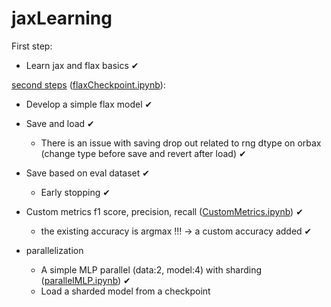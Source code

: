 # jaxLearning
First step:

  - Learn jax and flax basics ✔
  
[second steps](./flax/readme.md) ([flaxCheckpoint.ipynb](./flax/flaxCheckpoint.ipynb)):

  - Develop a simple flax model ✔
  
  - Save and load ✔
  
    * There is an issue with saving drop out related to rng dtype on orbax (change type before save and revert after load)  ✔
  
  - Save based on eval dataset ✔
    * Early stopping ✔
  - Custom metrics f1 score, precision, recall ([CustomMetrics.ipynb](./flax/CustomMetrics.ipynb)) ✔
      * the existing accuracy is argmax !!! -> a custom accuracy added  ✔
    
  - parallelization
      * A simple MLP parallel (data:2, model:4) with sharding ([parallelMLP.ipynb](./flax/parallelMLP.ipynb)) ✔
      * Load a sharded model from a checkpoint
